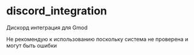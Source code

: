 # discord_integration
Дискорд интеграция для Gmod

Не рекомендую к использованию поскольку система не проверена и могут быть ошибки
